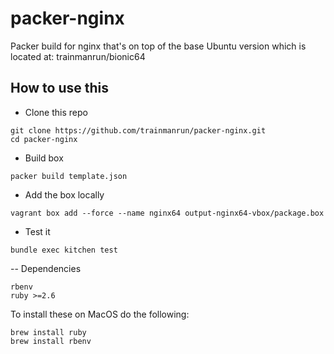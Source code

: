 # packer-nginx

 Packer build for nginx that's on top of the base Ubuntu version which is located at: trainmanrun/bionic64

## How to use this
- Clone this repo
```
git clone https://github.com/trainmanrun/packer-nginx.git
cd packer-nginx
```
- Build box
```
packer build template.json
```
- Add the box locally
```
vagrant box add --force --name nginx64 output-nginx64-vbox/package.box
```
- Test it 
```
bundle exec kitchen test
```
-- Dependencies
```
rbenv
ruby >=2.6
```
To install these on MacOS do the following:
```
brew install ruby
brew install rbenv
```
